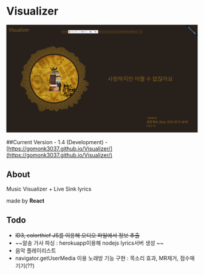 # Visualizer

![v1.3](images/v1.4.png)

##Current Version - 1.4
(Development) - [https://gomonk3037.github.io/Visualizer/](https://gomonk3037.github.io/Visualizer/)

## About

Music Visualizer  + Live Sink lyrics

made by **React**

## Todo

- ~~ID3, colorthief JS를 이용해 오디오 파일에서 정보 추출~~
- ~~알송 가사 파싱 : herokuapp이용해 nodejs lyrics서버 생성 ~~
- 음악 플레이리스트
- navigator.getUserMedia 이용 노래방 기능 구현 : 목소리 효과, MR제거, 점수매기기(??)

